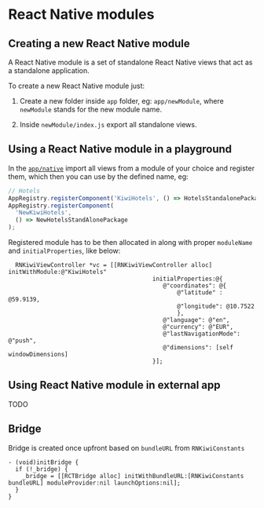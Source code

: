 # React Native modules

## Creating a new React Native module

A React Native module is a set of standalone React Native views that act as a standalone application.

To create a new React Native module just:

1. Create a new folder inside `app` folder, eg: `app/newModule`, where `newModule` stands for the new module name.

2. Inside `newModule/index.js` export all standalone views.

## Using a React Native module in a playground

In the [`app/native`](https://github.com/kiwicom/mobile/blob/master/app/native.js) import all views from a module of your choice and register them, which then you can use by the defined name, eg:

```js
// Hotels
AppRegistry.registerComponent('KiwiHotels', () => HotelsStandalonePackage);
AppRegistry.registerComponent(
  'NewKiwiHotels',
  () => NewHotelsStandAlonePackage
);
```

Registered module has to be then allocated in along with proper `moduleName` and `initialProperties`, like below:

```objc
  RNKiwiViewController *vc = [[RNKiwiViewController alloc] initWithModule:@"KiwiHotels"
                                         initialProperties:@{
                                            @"coordinates": @{
                                                @"latitude" : @59.9139,
                                                @"longitude": @10.7522
                                                },
                                            @"language": @"en",
                                            @"currency": @"EUR",
                                            @"lastNavigationMode": @"push",
                                            @"dimensions": [self windowDimensions]
                                         }];
```

## Using React Native module in external app

TODO

## Bridge

Bridge is created once upfront based on `bundleURL` from `RNKiwiConstants`

```objc
- (void)initBridge {
  if (!_bridge) {
    _bridge = [[RCTBridge alloc] initWithBundleURL:[RNKiwiConstants bundleURL] moduleProvider:nil launchOptions:nil];
  }
}
```
